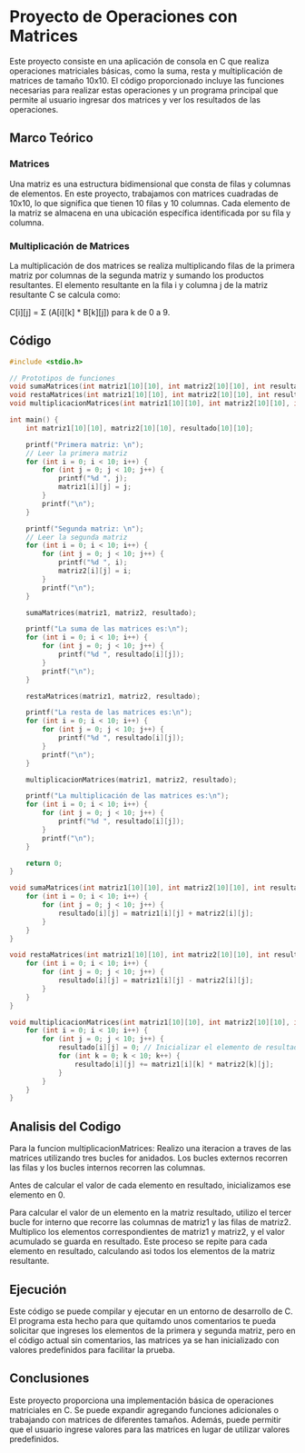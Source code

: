 # Proyecto de Operaciones con Matrices

Este proyecto consiste en una aplicación de consola en C que realiza operaciones matriciales básicas, como la suma, resta y multiplicación de matrices de tamaño 10x10. El código proporcionado incluye las funciones necesarias para realizar estas operaciones y un programa principal que permite al usuario ingresar dos matrices y ver los resultados de las operaciones.

## Marco Teórico

### Matrices

Una matriz es una estructura bidimensional que consta de filas y columnas de elementos. En este proyecto, trabajamos con matrices cuadradas de 10x10, lo que significa que tienen 10 filas y 10 columnas. Cada elemento de la matriz se almacena en una ubicación específica identificada por su fila y columna.

### Multiplicación de Matrices

La multiplicación de dos matrices se realiza multiplicando filas de la primera matriz por columnas de la segunda matriz y sumando los productos resultantes. El elemento resultante en la fila i y columna j de la matriz resultante C se calcula como:

C[i][j] = Σ (A[i][k] * B[k][j]) para k de 0 a 9.

## Código

```c
#include <stdio.h>

// Prototipos de funciones
void sumaMatrices(int matriz1[10][10], int matriz2[10][10], int resultado[10][10]);
void restaMatrices(int matriz1[10][10], int matriz2[10][10], int resultado[10][10]);
void multiplicacionMatrices(int matriz1[10][10], int matriz2[10][10], int resultado[10][10]);

int main() {
    int matriz1[10][10], matriz2[10][10], resultado[10][10];

    printf("Primera matriz: \n");
    // Leer la primera matriz
    for (int i = 0; i < 10; i++) {
        for (int j = 0; j < 10; j++) {
            printf("%d ", j);
            matriz1[i][j] = j;
        }
        printf("\n");
    }

    printf("Segunda matriz: \n");
    // Leer la segunda matriz
    for (int i = 0; i < 10; i++) {
        for (int j = 0; j < 10; j++) {
            printf("%d ", i);
            matriz2[i][j] = i;
        }
        printf("\n");
    }

    sumaMatrices(matriz1, matriz2, resultado);

    printf("La suma de las matrices es:\n");
    for (int i = 0; i < 10; i++) {
        for (int j = 0; j < 10; j++) {
            printf("%d ", resultado[i][j]);
        }
        printf("\n");
    }

    restaMatrices(matriz1, matriz2, resultado);

    printf("La resta de las matrices es:\n");
    for (int i = 0; i < 10; i++) {
        for (int j = 0; j < 10; j++) {
            printf("%d ", resultado[i][j]);
        }
        printf("\n");
    }

    multiplicacionMatrices(matriz1, matriz2, resultado);

    printf("La multiplicación de las matrices es:\n");
    for (int i = 0; i < 10; i++) {
        for (int j = 0; j < 10; j++) {
            printf("%d ", resultado[i][j]);
        }
        printf("\n");
    }

    return 0;
}

void sumaMatrices(int matriz1[10][10], int matriz2[10][10], int resultado[10][10]) {
    for (int i = 0; i < 10; i++) {
        for (int j = 0; j < 10; j++) {
            resultado[i][j] = matriz1[i][j] + matriz2[i][j];
        }
    }
}

void restaMatrices(int matriz1[10][10], int matriz2[10][10], int resultado[10][10]) {
    for (int i = 0; i < 10; i++) {
        for (int j = 0; j < 10; j++) {
            resultado[i][j] = matriz1[i][j] - matriz2[i][j];
        }
    }
}

void multiplicacionMatrices(int matriz1[10][10], int matriz2[10][10], int resultado[10][10]) {
    for (int i = 0; i < 10; i++) {
        for (int j = 0; j < 10; j++) {
            resultado[i][j] = 0; // Inicializar el elemento de resultado en 0
            for (int k = 0; k < 10; k++) {
                resultado[i][j] += matriz1[i][k] * matriz2[k][j];
            }
        }
    }
}
```
## Analisis del Codigo
Para la funcion multiplicacionMatrices:
Realizo una iteracion a traves de las matrices utilizando tres bucles for anidados. Los bucles externos recorren las filas y los bucles internos recorren las columnas.

Antes de calcular el valor de cada elemento en resultado, inicializamos ese elemento en 0. 

Para calcular el valor de un elemento en la matriz resultado, utilizo el tercer bucle for interno que recorre las columnas de matriz1 y las filas de matriz2. Multiplico los elementos correspondientes de matriz1 y matriz2, y el valor acumulado se guarda en resultado. Este proceso se repite para cada elemento en resultado, calculando asi todos los elementos de la matriz resultante.

## Ejecución

Este código se puede compilar y ejecutar en un entorno de desarrollo de C. El programa esta hecho para que quitamdo unos comentarios te pueda solicitar que ingreses los elementos de la primera y segunda matriz, pero en el código actual sin comentarios, las matrices ya se han inicializado con valores predefinidos para facilitar la prueba.

## Conclusiones

Este proyecto proporciona una implementación básica de operaciones matriciales en C. Se puede expandir agregando funciones adicionales o trabajando con matrices de diferentes tamaños. Además, puede permitir que el usuario ingrese valores para las matrices en lugar de utilizar valores predefinidos.




